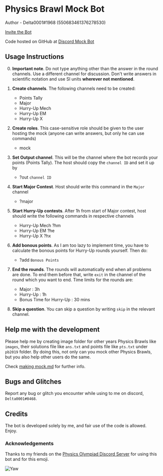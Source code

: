 # Physics Brawl Mock Bot

Author - Delta0001#1968 (550683461376278530)

[Invite the Bot](https://discord.com/api/oauth2/authorize?client_id=753144721915772940&permissions=8&scope=bot)

Code hosted on GitHub at [Discord Mock Bot](https://github.com/SuperSat001/Discord-Mock-Bot)

## Usage Instructions

0. **Important note**. Do not type anything other than the answer in the round channels. Use a different channel for discussion. Don't write answers in scientific notation and use SI units **wherever not mentioned**.

1. **Create channels**. The following channels need to be created:
	- Points Tally
	- Major
	- Hurry-Up Mech
	- Hurry-Up EM
	- Hurry-Up X
 
2. **Create roles**. This case-sensitive role should be given to the user hosting the mock (anyone can write answers, but only he can use commands)
	- mock

3. **Set Output channel**. This will be the channel where the bot records your points (Points Tally). The host should copy the `channel ID` and set it up by
	- ?out `channel ID`

4. **Start Major Contest**. Host should write this command in the `Major` channel
	- ?major

5. **Start Hurry-Up contests**. After 1h from start of Major contest, host should write the following commands in respective channels
	- Hurry-Up Mech ?hm
	- Hurry-Up EM ?he
	- Hurry-Up X ?hx

6. **Add bonous points**. As I am too lazy to implement time, you have to calculate the bonous points for Hurry-Up rounds yourself. Then do:
	- ?add `Bonous Points`

7. **End the rounds**. The rounds will automatically end when all problems are done. To end them before that, write `exit` in the channel of the round which you want to end.
Time limits for the rounds are:
	- Major : 3h
	- Hurry-Up : 1h
	- Bonus Time for Hurry-Up : 30 mins

8. **Skip a question**. You can skip a question by writing `skip` in the relevant channel.

## Help me with the development
Please help me by creating image folder for other years Physics Brawls like `images`, their solutions file like `ans.txt` and points file like `pts.txt` under `pb2019` folder. By doing this, not only can you mock other Physics Brawls, but you also help other users do the same.

Check [making mock.md](https://github.com/SuperSat001/Discord-Mock-Bot/blob/master/making%20mock.md) for further info.

## Bugs and Glitches
Report any bug or glitch you encounter while using to me on discord, `Delta0001#8468`.

## Credits
The bot is developed solely by me, and fair use of the code is allowed. Enjoy.

### Acknowledgements
Thanks to my friends on the [Physics Olympiad Discord Server](https://discord.gg/wyGAa49) for using this bot and for this emoji.


![Yaw](https://i.imgur.com/ww1snsg.png)

